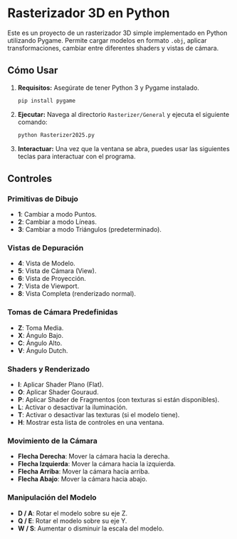 # Rasterizador 3D en Python

Este es un proyecto de un rasterizador 3D simple implementado en Python utilizando Pygame. Permite cargar modelos en formato `.obj`, aplicar transformaciones, cambiar entre diferentes shaders y vistas de cámara.

## Cómo Usar

1.  **Requisitos:** Asegúrate de tener Python 3 y Pygame instalado.
    ```bash
    pip install pygame
    ```
2.  **Ejecutar:** Navega al directorio `Rasterizer/General` y ejecuta el siguiente comando:
    ```bash
    python Rasterizer2025.py
    ```
3.  **Interactuar:** Una vez que la ventana se abra, puedes usar las siguientes teclas para interactuar con el programa.

## Controles

### Primitivas de Dibujo
- **1**: Cambiar a modo Puntos.
- **2**: Cambiar a modo Líneas.
- **3**: Cambiar a modo Triángulos (predeterminado).

### Vistas de Depuración
- **4**: Vista de Modelo.
- **5**: Vista de Cámara (View).
- **6**: Vista de Proyección.
- **7**: Vista de Viewport.
- **8**: Vista Completa (renderizado normal).

### Tomas de Cámara Predefinidas
- **Z**: Toma Media.
- **X**: Ángulo Bajo.
- **C**: Ángulo Alto.
- **V**: Ángulo Dutch.

### Shaders y Renderizado
- **I**: Aplicar Shader Plano (Flat).
- **O**: Aplicar Shader Gouraud.
- **P**: Aplicar Shader de Fragmentos (con texturas si están disponibles).
- **L**: Activar o desactivar la iluminación.
- **T**: Activar o desactivar las texturas (si el modelo tiene).
- **H**: Mostrar esta lista de controles en una ventana.

### Movimiento de la Cámara
- **Flecha Derecha**: Mover la cámara hacia la derecha.
- **Flecha Izquierda**: Mover la cámara hacia la izquierda.
- **Flecha Arriba**: Mover la cámara hacia arriba.
- **Flecha Abajo**: Mover la cámara hacia abajo.

### Manipulación del Modelo
- **D / A**: Rotar el modelo sobre su eje Z.
- **Q / E**: Rotar el modelo sobre su eje Y.
- **W / S**: Aumentar o disminuir la escala del modelo.
